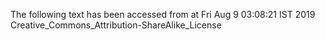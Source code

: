 The following text has been accessed from at Fri Aug 9 03:08:21 IST 2019
Creative_Commons_Attribution-ShareAlike_License

